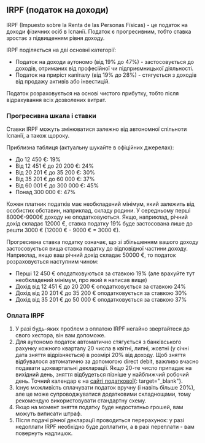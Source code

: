 ## IRPF (податок на доходи)

IRPF (Impuesto sobre la Renta de las Personas Físicas) - це податок на доходи фізичних осіб в Іспанії. Податок є
прогресивним, тобто ставка зростає з підвищенням рівня доходу.

IRPF поділяється на дві основні категорії:

- Податок на доходи аутономо (від 19% до 47%) - застосовується до доходів, отриманих від професійної чи підприємницької
  діяльності.
- Податок на приріст капіталу (від 19% до 28%) - стягується з доходів від продажу активів або інвестицій.

Податок розраховується на основі чистого прибутку, тобто після відрахування всіх дозволених витрат.

### Прогресивна шкала і ставки

Ставки IRPF можуть змінюватися залежно від автономної спільноти Іспанії, а також щороку.

Приблизна таблиця (актуальну шукайте в офіційних джерелах):

- До 12 450 €: 19%
- Від 12 451 € до 20 200 €: 24%
- Від 20 201 € до 35 200 €: 30%
- Від 35 201 € до 60 000 €: 37%
- Від 60 001 € до 300 000 €: 45%
- Понад 300 000 €: 47%

Кожен платник податків має необкладений мінімум, який залежить від особистих обставин, наприклад, складу родини. У
середньому перші 8000€-9000€ доходу не оподатковуються. Якщо, наприклад, річний дохід складає 12000 €, ставка
податку 19% буде застосована лише до решти 3000 € (12000 € - 9000 € = 3000 €).

Прогресивна ставка податку означає, що зі збільшенням вашого доходу застосовується вища ставка податку до відповідної
частини доходу. Наприклад, якщо ваш річний дохід складає 50000 €, то податок розраховується наступним чином:

- Перші 12 450 € оподатковуються за ставкою 19% (але врахуйте тут необкладений мінімум, про який я написав вище)
- Дохід від 12 451 € до 20 200 € оподатковується за ставкою 24%
- Дохід від 20 201 € до 35 200 € оподатковується за ставкою 30%
- Дохід від 35 201 € до 50 000 € оподатковується за ставкою 37%

### Оплата IRPF

1. У разі будь-яких проблем з оплатою IRPF негайно звертайтеся до свого хестора, він вам допоможе.
2. Для аутономо податок автоматично стягується з банківського рахунку кожного кварталу 20 числа в квітні, липні,
   жовтні (у січні дата зняття відрізняється) в розмірі 20% від доходу. Щоб зняття відбувалося автоматично за допомогою
   direct debit, важливо вчасно подавати щоквартальні декларації. Якщо 20-те число припадає на вихідний день, зняття
   відбудеться пізніше у найближчий робочий день. Точний календар є
   на [сайті податкової](https://sede.agenciatributaria.gob.es/Sede/Bibl_virtual/folletos/calendario_contribuyente.shtml){:
   target="_blank"}.
3. Існує можливість сплачувати податок вручну (і навіть більше 20%), але це може супроводжуватися додатковими
   складнощами, тому рекомендую використовувати стандартну схему.
4. Якщо на момент зняття податку буде недостатньо грошей, вам можуть виписати штраф.
5. Після подачі річної декларації проводиться перерахунок: у разі недоплати IRPF необхідно буде доплатити, а в разі
   переплати - вам повернуть надлишок.
